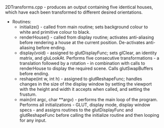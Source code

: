 2DTransforms.cpp - produces an output containing five identical houses, which have each been transformed to different desired orientations.

- Routines:
	- initialize() - called from main routine; sets background colour to white and
				   primitive colour to black.
	- renderHouse() - called from display routine; activates anti-aliasing
				   before rendering a house at the current position.
				   De-activates anti-aliasing before ending.
	- display(void) - assigned to glutDisplayFunc; sets glClear, an identity
				   matrix, and gluLookAt. Performs five consecutive transformations
				   - a translation followed by a rotation - in combination with calls
				   to renderHouse to display the required scene.
				   Calls glutSwapBuffers before ending.
	- reshape(int w, int h) - assigned to glutReshapeFunc; handles changes in the
				   size of the display window by setting the viewport with the
				   height and width it accepts when called, and setting the frustum.
	- main(int argc, char **argv) - performs the main loop of the program.  Performs
				   all initializations - GLUT, display mode, display window specs -
				   and assigns routines to the glutDisplayFunc and glutReshapeFunc
				   before calling the initialize routine and then looping for any
				   input.
